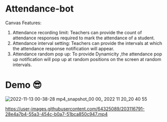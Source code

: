# Attendance-bot
Canvas Features: 
1. Attendance recording limit: Teachers can provide the count of attendance responses required to mark the attendance of a student.
2. Attendance interval setting: Teachers can provide the intervals at which the attendance response notification will appear.
3. Attendance random pop up: To provide Dynamicity ,the attendance pop up notification will pop up at random positions on the screen at random intervals.

# Demo 😎
![2022-11-13 00-38-28 mp4_snapshot_00 00_ 2022 11 20_20 40 55](https://user-images.githubusercontent.com/64325089/203114174-833c286a-97fa-4239-a211-3ef609757f63.jpg)


https://user-images.githubusercontent.com/64325089/203116791-28e4a7b4-55a3-454c-b0a7-51bca850c947.mp4






